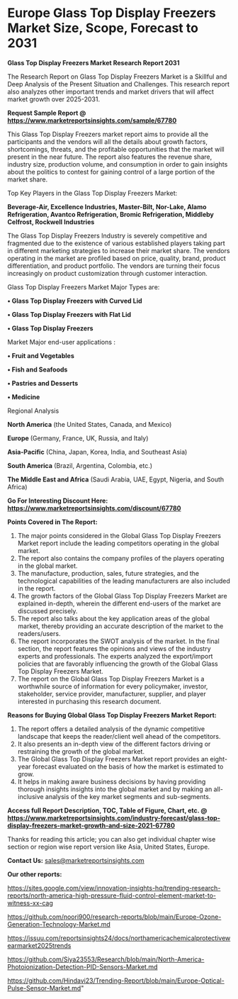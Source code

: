 # Europe Glass Top Display Freezers Market Size, Scope, Forecast to 2031

<strong>Glass Top Display Freezers Market Research Report 2031</strong>

The Research Report on Glass Top Display Freezers Market is a Skillful and Deep Analysis of the Present Situation and Challenges. This research report also analyzes other important trends and market drivers that will affect market growth over 2025-2031.

<strong>Request Sample Report @ <a href=https://www.marketreportsinsights.com/sample/67780>https://www.marketreportsinsights.com/sample/67780</a></strong>

This Glass Top Display Freezers market report aims to provide all the participants and the vendors will all the details about growth factors, shortcomings, threats, and the profitable opportunities that the market will present in the near future. The report also features the revenue share, industry size, production volume, and consumption in order to gain insights about the politics to contest for gaining control of a large portion of the market share.

Top Key Players in the Glass Top Display Freezers Market:

<strong>Beverage-Air, Excellence Industries, Master-Bilt, Nor-Lake, Alamo Refrigeration, Avantco Refrigeration, Bromic Refrigeration, Middleby Celfrost, Rockwell Industries</strong>

The Glass Top Display Freezers Industry is severely competitive and fragmented due to the existence of various established players taking part in different marketing strategies to increase their market share. The vendors operating in the market are profiled based on price, quality, brand, product differentiation, and product portfolio. The vendors are turning their focus increasingly on product customization through customer interaction.

Glass Top Display Freezers Market Major Types are:

<strong>• Glass Top Display Freezers with Curved Lid

• Glass Top Display Freezers with Flat Lid

• Glass Top Display Freezers</strong>

Market Major end-user applications :

<strong>• Fruit and Vegetables

• Fish and Seafoods

• Pastries and Desserts

• Medicine</strong>

Regional Analysis

</u><strong><b>North America</b></strong> (the United States, Canada, and Mexico)

<strong><b>Europe </b></strong>(Germany, France, UK, Russia, and Italy)

<strong><b>Asia-Pacific</b></strong> (China, Japan, Korea, India, and Southeast Asia)

<strong><b>South America</b></strong> (Brazil, Argentina, Colombia, etc.)

<strong><b>The Middle East and Africa</b></strong> (Saudi Arabia, UAE, Egypt, Nigeria, and South Africa)

<strong>Go For Interesting Discount Here: <a href=https://www.marketreportsinsights.com/discount/67780>https://www.marketreportsinsights.com/discount/67780</a></strong>

<strong>Points Covered in The Report:</strong>
<ol>
  <li>The major points considered in the Global Glass Top Display Freezers Market report include the leading competitors operating in the global market.</li>
  <li>The report also contains the company profiles of the players operating in the global market.</li>
  <li>The manufacture, production, sales, future strategies, and the technological capabilities of the leading manufacturers are also included in the report.</li>
  <li>The growth factors of the Global Glass Top Display Freezers Market are explained in-depth, wherein the different end-users of the market are discussed precisely.</li>
  <li>The report also talks about the key application areas of the global market, thereby providing an accurate description of the market to the readers/users.</li>
  <li>The report incorporates the SWOT analysis of the market. In the final section, the report features the opinions and views of the industry experts and professionals. The experts analyzed the export/import policies that are favorably influencing the growth of the Global Glass Top Display Freezers Market.</li>
  <li>The report on the Global Glass Top Display Freezers Market is a worthwhile source of information for every policymaker, investor, stakeholder, service provider, manufacturer, supplier, and player interested in purchasing this research document.</li>
</ol>
<strong>Reasons for Buying Global Glass Top Display Freezers Market Report:</strong>

<ol>
  <li>The report offers a detailed analysis of the dynamic competitive landscape that keeps the reader/client well ahead of the competitors.</li>
  <li>It also presents an in-depth view of the different factors driving or restraining the growth of the global market.</li>
  <li>The Global Glass Top Display Freezers Market report provides an eight-year forecast evaluated on the basis of how the market is estimated to grow.</li>
  <li>It helps in making aware business decisions by having providing thorough insights insights into the global market and by making an all-inclusive analysis of the key market segments and sub-segments.</li>
</ol>
<strong>Access full Report Description, TOC, Table of Figure, Chart, etc. @ <a href=https://www.marketreportsinsights.com/industry-forecast/glass-top-display-freezers-market-growth-and-size-2021-67780>https://www.marketreportsinsights.com/industry-forecast/glass-top-display-freezers-market-growth-and-size-2021-67780</a></strong>


Thanks for reading this article; you can also get individual chapter wise section or region wise report version like Asia, United States, Europe.

<strong>Contact Us:</strong>
sales@marketreportsinsights.com

<strong>Our other reports:</strong>

<a href=https://sites.google.com/view/innovation-insights-hq/trending-research-reports/north-america-high-pressure-fluid-control-element-market-to-witness-xx-cag>https://sites.google.com/view/innovation-insights-hq/trending-research-reports/north-america-high-pressure-fluid-control-element-market-to-witness-xx-cag</a>

<a href=https://github.com/noori900/research-reports/blob/main/Europe-Ozone-Generation-Technology-Market.md>https://github.com/noori900/research-reports/blob/main/Europe-Ozone-Generation-Technology-Market.md</a>

<a href=https://issuu.com/reportsinsights24/docs/northamericachemicalprotectivewearmarket2025trends>https://issuu.com/reportsinsights24/docs/northamericachemicalprotectivewearmarket2025trends</a>

<a href=https://github.com/Siya23553/Research/blob/main/North-America-Photoionization-Detection-PID-Sensors-Market.md>https://github.com/Siya23553/Research/blob/main/North-America-Photoionization-Detection-PID-Sensors-Market.md</a>

<a href=https://github.com/Hindavi23/Trending-Report/blob/main/Europe-Optical-Pulse-Sensor-Market.md>https://github.com/Hindavi23/Trending-Report/blob/main/Europe-Optical-Pulse-Sensor-Market.md</a>"
